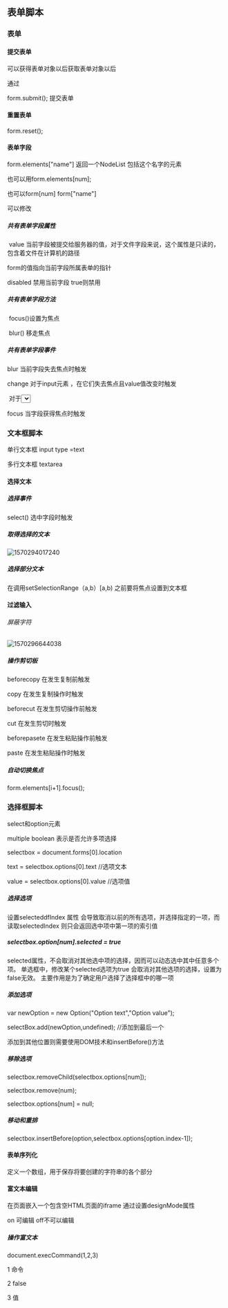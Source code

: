 ## 表单脚本

### 表单

#### 提交表单

可以获得表单对象以后获取表单对象以后 

通过

form.submit(); 提交表单

#### 重置表单

form.reset();



#### 表单字段

form.elements["name"] 返回一个NodeList 包括这个名字的元素

也可以用form.elements[num];

也可以form[num]  form["name"]

可以修改

##### 共有表单字段属性

​	value 当前字段被提交给服务器的值，对于文件字段来说，这个属性是只读的，包含着文件在计算机的路径

   form的值指向当前字段所属表单的指针

   disabled 禁用当前字段 true则禁用

#####   共有表单字段方法

​    focus()设置为焦点

​    blur() 移走焦点

##### 共有表单字段事件

blur 当前字段失去焦点时触发

change 对于input元素 ，在它们失去焦点且value值改变时触发

​            对于<select> 在选项改变时触发

focus 当字段获得焦点时触发

###  文本框脚本

单行文本框 input type =text

多行文本框  textarea



#### 选择文本

##### 选择事件

select() 选中字段时触发

##### 取得选择的文本

![1570294017240](C:\Users\zk\AppData\Roaming\Typora\typora-user-images\1570294017240.png)

##### 选择部分文本

在调用setSelectionRange（a,b）[a,b) 之前要将焦点设置到文本框



#### 过滤输入

###### 屏蔽字符

![1570296644038](C:\Users\zk\AppData\Roaming\Typora\typora-user-images\1570296644038.png)

##### 操作剪切板

beforecopy  在发生复制前触发

copy   在发生复制操作时触发

beforecut  在发生剪切操作前触发

cut  在发生剪切时触发

beforepasete  在发生粘贴操作前触发

paste 在发生粘贴操作时触发



##### 自动切换焦点

form.elements[i+1].focus();



### 选择框脚本

select和option元素

multiple  boolean 表示是否允许多项选择

selectbox = document.forms[0].location

text = selectbox.options[0].text   //选项文本

value  = selectbox.options[0].value //选项值



##### 选择选项

设置selecteddfIndex 属性 会导致取消以前的所有选项，并选择指定的一项，而读取selectedIndex 则只会返回选中项中第一项的索引值

##### 	selectbox.option[num].selected = true 

selected属性，不会取消对其他选中项的选择，因而可以动态选中其中任意多个项。  单选框中，修改某个selected选项为true 会取消对其他选项的选择，设置为false无效。  主要作用是为了确定用户选择了选择框中的哪一项

##### 添加选项

var newOption = new Option("Option text","Option value");

selectBox.add(newOption,undefined);  //添加到最后一个

添加到其他位置则需要使用DOM技术和insertBefore()方法

##### 移除选项

selectbox.removeChild(selectbox.options[num]);

selectbox.remove(num);

selectbox.options[num] = null;



##### 移动和重排

selectbox.insertBefore(option,selectbox.options[option.index-1]);



#### 表单序列化

定义一个数组，用于保存将要创建的字符串的各个部分

#### 富文本编辑

在页面嵌入一个包含空HTML页面的iframe 通过设置designMode属性

on 可编辑 off不可以编辑

##### 操作富文本

document.execCommand(1,2,3)

1 命令

2 false

3 值


